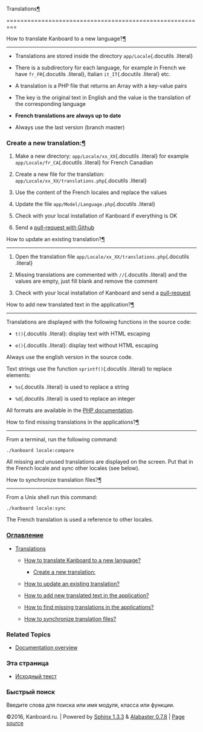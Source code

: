Translations[¶](#translations "Ссылка на этот заголовок")

=========================================================



How to translate Kanboard to a new language?[¶](#how-to-translate-kanboard-to-a-new-language "Ссылка на этот заголовок")

------------------------------------------------------------------------------------------------------------------------



-   Translations are stored inside the directory `app/Locale`{.docutils .literal}

-   There is a subdirectory for each language, for example in French we have `fr_FR`{.docutils .literal}, Italian `it_IT`{.docutils .literal} etc.

-   A translation is a PHP file that returns an Array with a key-value pairs

-   The key is the original text in English and the value is the translation of the corresponding language

-   **French translations are always up to date**

-   Always use the last version (branch master)



### Create a new translation:[¶](#create-a-new-translation "Ссылка на этот заголовок")



1.  Make a new directory: `app/Locale/xx_XX`{.docutils .literal} for example `app/Locale/fr_CA`{.docutils .literal} for French Canadian

2.  Create a new file for the translation: `app/Locale/xx_XX/translations.php`{.docutils .literal}

3.  Use the content of the French locales and replace the values

4.  Update the file `app/Model/Language.php`{.docutils .literal}

5.  Check with your local installation of Kanboard if everything is OK

6.  Send a [pull-request with Github](https://help.github.com/articles/using-pull-requests/)



How to update an existing translation?[¶](#how-to-update-an-existing-translation "Ссылка на этот заголовок")

------------------------------------------------------------------------------------------------------------



1.  Open the translation file `app/Locale/xx_XX/translations.php`{.docutils .literal}

2.  Missing translations are commented with `//`{.docutils .literal} and the values are empty, just fill blank and remove the comment

3.  Check with your local installation of Kanboard and send a [pull-request](https://help.github.com/articles/using-pull-requests/)



How to add new translated text in the application?[¶](#how-to-add-new-translated-text-in-the-application "Ссылка на этот заголовок")

------------------------------------------------------------------------------------------------------------------------------------



Translations are displayed with the following functions in the source code:



-   `t()`{.docutils .literal}: display text with HTML escaping

-   `e()`{.docutils .literal}: display text without HTML escaping



Always use the english version in the source code.



Text strings use the function `sprintf()`{.docutils .literal} to replace elements:



-   `%s`{.docutils .literal} is used to replace a string

-   `%d`{.docutils .literal} is used to replace an integer



All formats are available in the [PHP documentation](http://php.net/sprintf).



How to find missing translations in the applications?[¶](#how-to-find-missing-translations-in-the-applications "Ссылка на этот заголовок")

------------------------------------------------------------------------------------------------------------------------------------------



From a terminal, run the following command:



    ./kanboard locale:compare



All missing and unused translations are displayed on the screen. Put that in the French locale and sync other locales (see below).



How to synchronize translation files?[¶](#how-to-synchronize-translation-files "Ссылка на этот заголовок")

----------------------------------------------------------------------------------------------------------



From a Unix shell run this command:



    ./kanboard locale:sync



The French translation is used a reference to other locales.



### [Оглавление](index.markdown)



-   [Translations](#)

    -   [How to translate Kanboard to a new language?](#how-to-translate-kanboard-to-a-new-language)

        -   [Create a new translation:](#create-a-new-translation)

    -   [How to update an existing translation?](#how-to-update-an-existing-translation)

    -   [How to add new translated text in the application?](#how-to-add-new-translated-text-in-the-application)

    -   [How to find missing translations in the applications?](#how-to-find-missing-translations-in-the-applications)

    -   [How to synchronize translation files?](#how-to-synchronize-translation-files)



### Related Topics



-   [Documentation overview](index.markdown)



### Эта страница



-   [Исходный текст](_sources/translations.txt)



### Быстрый поиск



Введите слова для поиска или имя модуля, класса или функции.



©2016, Kanboard.ru. | Powered by [Sphinx 1.3.3](http://sphinx-doc.org/) & [Alabaster 0.7.8](https://github.com/bitprophet/alabaster) | [Page source](_sources/translations.txt)

